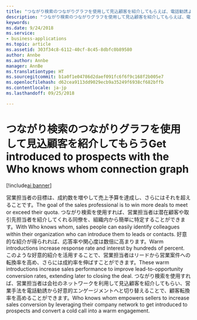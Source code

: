 ```yaml
---
title: "つながり検索のつながりグラフを使用して見込顧客を紹介してもらえば、電話勧誘よりも好意的なエンゲージメントを構築できます"
description: "つながり検索のつながりグラフを使用して見込顧客を紹介してもらえば、電話勧誘よりも好意的なエンゲージメントを構築できます"
keywords: 
ms.date: 9/24/2018
ms.service:
- business-applications
ms.topic: article
ms.assetid: 303f34c8-6112-40cf-8c45-8dbfc0b89580
author: Annbe
ms.author: Annbe
manager: AnnBe
ms.translationtype: HT
ms.sourcegitcommit: b1a0f1e04786d2daef091fc6f6f9c168f2b005e7
ms.openlocfilehash: d62cea9113dd9029ecb9a35249f6938cf682bffb
ms.contentlocale: ja-jp
ms.lasthandoff: 09/25/2018

---
```


# <a name="get-introduced-to-prospects-with-the-who-knows-whom-connection-graph"></a><span data-ttu-id="837c1-103">つながり検索のつながりグラフを使用して見込顧客を紹介してもらう</span><span class="sxs-lookup"><span data-stu-id="837c1-103">Get introduced to prospects with the Who knows whom connection graph</span></span>

[!include[ai banner](../includes/ai.md)] 

<span data-ttu-id="837c1-104">営業担当者の目標は、成約数を増やして売上予算を達成し、さらにはそれを超えることです。</span><span class="sxs-lookup"><span data-stu-id="837c1-104">The goal of the sales professional is to win more deals to meet or exceed their quota.</span></span>  <span data-ttu-id="837c1-105">つながり検索を使用すれば、営業担当者は潜在顧客や取引先担当者を紹介してくれる同僚を、組織内から簡単に特定することができます。</span><span class="sxs-lookup"><span data-stu-id="837c1-105">With Who knows whom, sales people can easily identify colleagues within their organization who can introduce them to leads or contacts.</span></span>  <span data-ttu-id="837c1-106">好意的な紹介が得られれば、応答率や関心度は数倍に高まります。</span><span class="sxs-lookup"><span data-stu-id="837c1-106">Warm introductions increase response rate and interest by hundreds of percent.</span></span>  <span data-ttu-id="837c1-107">このような好意的紹介を活用することで、営業担当者はリードから営業案件への転換率を高め、さらには成約率を伸ばすことができます。</span><span class="sxs-lookup"><span data-stu-id="837c1-107">These warm introductions increase sales performance to improve lead-to-opportunity conversion rates, extending later to closing the deal.</span></span>  <span data-ttu-id="837c1-108">つながり検索を使用すれば、営業担当者は会社のネットワークを利用して見込顧客を紹介してもらい、営業手法を電話勧誘から好意的エンゲージメントへと切り替えることで、顧客転換率を高めることができます。</span><span class="sxs-lookup"><span data-stu-id="837c1-108">Who knows whom empowers sellers to increase sales conversion by leveraging their company network to get introduced to prospects and convert a cold call into a warm engagement.</span></span>

